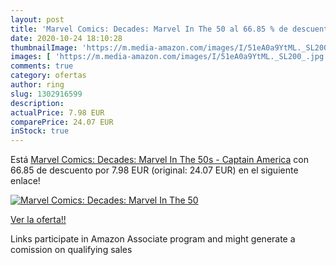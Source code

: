 ```yaml
---
layout: post
title: 'Marvel Comics: Decades: Marvel In The 50 al 66.85 % de descuento'
date: 2020-10-24 18:10:28
thumbnailImage: 'https://m.media-amazon.com/images/I/51eA0a9YtML._SL200_.jpg'
images: [ 'https://m.media-amazon.com/images/I/51eA0a9YtML._SL200_.jpg' ]
comments: true
category: ofertas
author: ring
slug: 1302916599
description:
actualPrice: 7.98 EUR
comparePrice: 24.07 EUR
inStock: true
---
```


Está [Marvel Comics: Decades: Marvel In The 50s - Captain America](https://www.amazon.es/dp/1302916599/?tag=tolees-21) con 66.85 de descuento por 7.98 EUR (original: 24.07 EUR) en el siguiente enlace!

[![Marvel Comics: Decades: Marvel In The 50](https://m.media-amazon.com/images/I/51eA0a9YtML._SL200_.jpg)](https://www.amazon.es/dp/1302916599/?tag=tolees-21)

[Ver la oferta!!](https://www.amazon.es/dp/1302916599/?tag=tolees-21)

Links participate in Amazon Associate program and might generate a comission on qualifying sales


